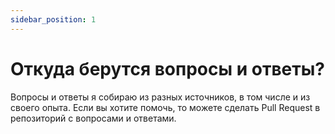 ```yaml
---
sidebar_position: 1
---
```


# Откуда берутся вопросы и ответы?
Вопросы и ответы я собираю из разных источников, в том числе и из своего опыта. Если вы хотите помочь, то можете сделать Pull Request в репозиторий с вопросами и ответами.